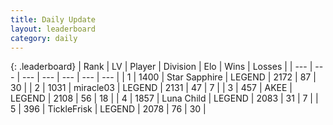 ```yaml
---
title: Daily Update
layout: leaderboard
category: daily
---
```


{: .leaderboard}
| Rank | LV | Player | Division | Elo | Wins | Losses |
| --- | --- | --- | --- | --- | --- | --- |
| <span data-change="0">1</span> | 1400 | <span title="ID: 315148">Star Sapphire</span> | LEGEND | <span data-change="19">2172</span> | <span data-change="3">87</span> | <span data-change="0">30</span> |
| <span data-change="0">2</span> | 1031 | <span title="ID: 416373">miracle03</span> | LEGEND | <span data-change="1">2131</span> | <span data-change="3">47</span> | <span data-change="1">7</span> |
| <span data-change="0">3</span> | 457 | <span title="ID: 455100">AKEE</span> | LEGEND | <span data-change="6">2108</span> | <span data-change="1">56</span> | <span data-change="0">18</span> |
| <span data-change="2">4</span> | 1857 | <span title="ID: 164871">Luna Child</span> | LEGEND | <span data-change="21">2083</span> | <span data-change="10">31</span> | <span data-change="3">7</span> |
| <span data-change="-1">5</span> | 396 | <span title="ID: 512212">TickleFrisk</span> | LEGEND | <span data-change="-15">2078</span> | <span data-change="8">76</span> | <span data-change="5">30</span> |